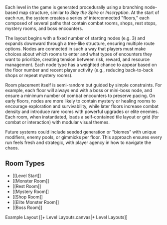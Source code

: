 
Each level in the game is generated procedurally using a branching node-based map structure, similar to _Slay the Spire_ or _Inscryption_. At the start of each run, the system creates a series of interconnected "floors," each composed of several paths that contain combat rooms, shops, rest stops, mystery rooms, and boss encounters. 

The layout begins with a fixed number of starting nodes (e.g. 3) and expands downward through a tree-like structure, ensuring multiple route options. Nodes are connected in such a way that players must make choices about which rooms to enter and what types of encounters they want to prioritize, creating tension between risk, reward, and resource management. Each node type has a weighted chance to appear based on the floor number and recent player activity (e.g., reducing back-to-back shops or repeat mystery rooms).

Room placement itself is semi-random but guided by simple constraints. For example, each floor will always end with a boss or mini-boss node, and ensure a minimum number of combat encounters to preserve pacing. On early floors, nodes are more likely to contain mystery or healing rooms to encourage exploration and survivability, while later floors increase combat density and introduce rare rooms with powerful upgrades or elite enemies. Each room, when instantiated, loads a self-contained tile layout or grid (for combat or interaction) with modular visual themes. 

Future systems could include seeded generation or "biomes" with unique modifiers, enemy pools, or gimmicks per floor. This approach ensures every run feels fresh and strategic, with player agency in how to navigate the chaos.

## Room Types

- [[Level Start]]
- [[Monster Room]] 
- [[Rest Room]]
-  [[Mystery Room]]
- [[Shop Room]]
- [[Elite Monster Room]]
- [[Boss Room]]

Example Layout 
[[+ Level Layouts.canvas|+ Level Layouts]]